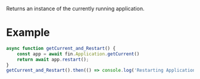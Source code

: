 Returns an instance of the currently running application.
# Example
```js
async function getCurrent_and_Restart() {
    const app = await fin.Application.getCurrent()
    return await app.restart();
}
getCurrent_and_Restart().then(() => console.log('Restarting Application')).catch(err => console.error(err))
```